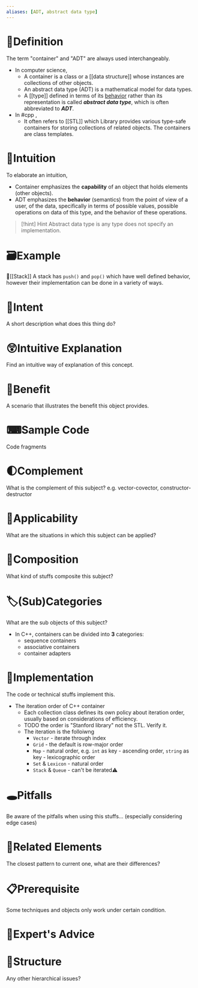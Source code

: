 ```yaml
---
aliases: [ADT, abstract data type]
---
```


# 📝Definition
The term "container" and "ADT" are always used interchangeably.
- In computer science,
    - A container is a class or a [[data structure]] whose instances are collections of other objects.
    - An abstract data type (ADT) is a mathematical model for data types.
    - A [[type]] defined in terms of its <u>behavior</u> rather than its representation is called ***abstract data type***, which is often abbreviated to ***ADT***.
- In #cpp  ,
    - It often refers to [[STL]] which Library provides various type-safe containers for storing collections of related objects. The containers are class templates.


# 🧠Intuition
To elaborate an intuition,
- Container emphasizes the **capability** of an object that holds elements (other objects).
- ADT emphasizes the **behavior** (semantics) from the point of view of a user, of the data, specifically in terms of possible values, possible operations on data of this type, and the behavior of these operations.

> [!hint] Hint
> Abstract data type is any type does not specify an implementation.


# 🗃Example
📌[[Stack]]
A stack has `push()` and `pop()` which have well defined behavior, however their implementation can be done in a variety of ways.


# 🎯Intent
 A short description what does this thing do?

# 😲Intuitive Explanation
Find an intuitive way of explanation of this concept.

# 🚀Benefit
 A scenario that illustrates the benefit this object provides.

# ⌨Sample Code
 Code fragments

# 🌓Complement
What is the complement of this subject? e.g. vector-covector, constructor-destructor

# 🤳Applicability
 What are the situations in which this subject can be applied?

# 🧪Composition
What kind of stuffs composite this subject?

# 🏷(Sub)Categories
What are the sub objects of this subject?
- In C++, containers can be divided into **3** categories:
    - sequence containers
    - associative containers
    - container adapters
    
# 🔎Implementation
 The code or technical stuffs implement this.
- The iteration order of C++ container
    - Each collection class defines its own policy about iteration order, usually based on considerations of efficiency.
    - TODO the order is "Stanford library" not the STL. Verify it.
    - The iteration is the folloiwng
        - `Vector` - iterate through index
        - `Grid` - the default is row-major order
        - `Map` - natural order, e.g. `int` as key - ascending order, `string` as key - lexicographic order
        - `Set` & `Lexicon` - natural order
        - `Stack` & `Queue` - can't be iterated⚠
        
# 🕳Pitfalls
Be aware of the pitfalls when using this stuffs... (especially considering edge cases)

# 🌱Related Elements
 The closest pattern to current one, what are their differences?

# 📋Prerequisite
Some techniques and objects only work under certain condition.

# 🥼Expert's Advice

# 🧱Structure
Any other hierarchical issues?
